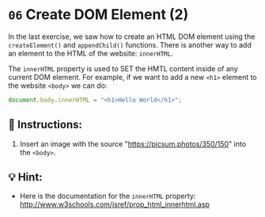 # `06` Create DOM Element (2)

In the last exercise, we saw how to create an HTML DOM element using the `createElement()` and `appendChild()` functions. There is another way to add an element to the HTML of the website: `innerHTML`.

The `innerHTML` property is used to SET the HMTL content inside of any current DOM element. For example, if we want to add a new `<h1>` element to the website `<body>` we can do:

```js
document.body.innerHTML = "<h1>Hello World</h1>";
```

## 📝 Instructions:

1. Insert an image with the source "https://picsum.photos/350/150" into the `<body>`.

## 💡 Hint:

+ Here is the documentation for the `innerHTML` property: http://www.w3schools.com/jsref/prop_html_innerhtml.asp
